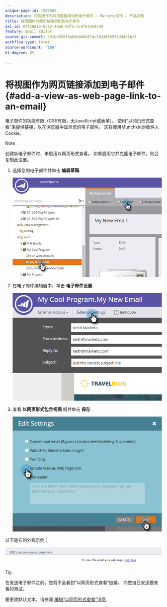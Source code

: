```yaml
---
unique-page-id: 1900560
description: 将视图作为网页链接添加到电子邮件 — Marketo文档 — 产品文档
title: 将视图作为网页链接添加到电子邮件
exl-id: 0f420d1b-6c12-4e66-9dfa-3c8f6145dc89
feature: Email Editor
source-git-commit: 431bd258f9a68bbb9df7acf043085578d3d91b1f
workflow-type: tm+mt
source-wordcount: '160'
ht-degree: 0%

---
```


# 将视图作为网页链接添加到电子邮件 {#add-a-view-as-web-page-link-to-an-email}

电子邮件的功能有限（CSS有限，无JavaScript或表单）。 使用“以网页形式查看”来提供链接，以在浏览器中显示您的电子邮件。 这将使用Munchkin对收件人Cookie。

>[!NOTE]
>
>创建新电子邮件时，未启用以网页形式查看。 如果启用它并克隆电子邮件，则会复制此设置。

1. 选择您的电子邮件并单击 **编辑草稿**.

   ![](assets/one-5.png)

1. 在电子邮件编辑器中，单击 **电子邮件设置**.

   ![](assets/two-5.png)

1. 查看 **以网页形式包含视图** 框并单击 **保存**.

   ![](assets/three-4.png)

以下是它的外观示例：

![](assets/four-3.png)

>[!TIP]
>
>在发送电子邮件之前，您将不会看到“以网页形式查看”链接。 向您自己发送要查看的测试。

要更改默认文本，请参阅 [编辑“以网页形式查看”消息](/help/marketo/product-docs/administration/email-setup/edit-the-view-as-web-page-message.md).
